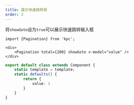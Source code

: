 ```yaml
---
title: 展示快速跳转框
order: 3
---
```


将`showGoto`设为`true`可以展示快速跳转输入框

```vdt
import {Pagination} from 'kpc';

<div>
    <Pagination total={200} showGoto v-model="value" />
</div>
```

```ts
export default class extends Component {
    static template = template;
    static defaults() {
        return {
            value: 1
        }
    }
}
```

